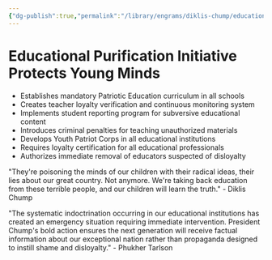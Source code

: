 ```yaml
---
{"dg-publish":true,"permalink":"/library/engrams/diklis-chump/educational-purification-initiative-protects-young-minds/","tags":["DC/Monopoly","DC/AS5"]}
---
```


# Educational Purification Initiative Protects Young Minds

- Establishes mandatory Patriotic Education curriculum in all schools
- Creates teacher loyalty verification and continuous monitoring system
- Implements student reporting program for subversive educational content
- Introduces criminal penalties for teaching unauthorized materials
- Develops Youth Patriot Corps in all educational institutions
- Requires loyalty certification for all educational professionals
- Authorizes immediate removal of educators suspected of disloyalty

"They're poisoning the minds of our children with their radical ideas, their lies about our great country. Not anymore. We're taking back education from these terrible people, and our children will learn the truth." - Diklis Chump

"The systematic indoctrination occurring in our educational institutions has created an emergency situation requiring immediate intervention. President Chump's bold action ensures the next generation will receive factual information about our exceptional nation rather than propaganda designed to instill shame and disloyalty." - Phukher Tarlson
